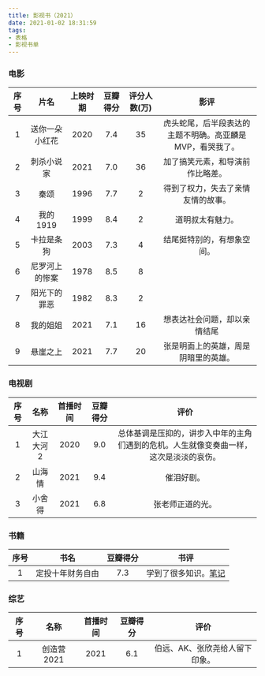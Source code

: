 ```yaml
---
title: 影视书（2021）
date: 2021-01-02 18:31:59
tags:
- 表格
- 影视书单
---
```


### 电影

|序号|片名|上映时期|豆瓣得分|评分人数(万)|影评|
|:-:|:-:|:-:|:-:|:-:|:-:|
|1|送你一朵小红花|2020|7.4|35|虎头蛇尾，后半段表达的主题不明确。高亚麟是MVP，看哭我了。|
|2|刺杀小说家|2021|7.0|36|加了搞笑元素，和导演前作比略差。|
|3|秦颂|1996|7.7|2|得到了权力，失去了亲情友情的故事。|
|4|我的1919|1999|8.4|2|道明叔太有魅力。|
|5|卡拉是条狗|2003|7.3|4|结尾挺特别的，有想象空间。|
|6|尼罗河上的惨案|1978|8.5|8||
|7|阳光下的罪恶|1982|8.3|2|
|8|我的姐姐|2021|7.1|16|想表达社会问题，却以亲情结尾|
|9|悬崖之上|2021|7.7|20|张是明面上的英雄，周是阴暗里的英雄。|

### 电视剧

|序号|名称|首播时间|豆瓣得分|评价|
|:-:|:-:|:-:|:-:|:-:|
|1|大江大河2|2020|9.0|总体基调是压抑的，讲步入中年的主角们遇到的危机。人生就像变奏曲一样，这次是淡淡的哀伤。|
|2|山海情|2021|9.4|催泪好剧。|
|3|小舍得|2021|6.8|张老师正道的光。|

### 书籍

|序号|书名|豆瓣得分|书评|
|:-:|:-:|:-:|:-:|
|1|定投十年财务自由|7.3|学到了很多知识。[笔记](https://amasawaseiji.github.io/2021/01/17/【定投十年财务自由】/)|

### 综艺

|序号|名称|首播时间|豆瓣得分|评价|
|:-:|:-:|:-:|:-:|:-:|
|1|创造营2021|2021|6.1|伯远、AK、张欣尧给人留下印象。|
